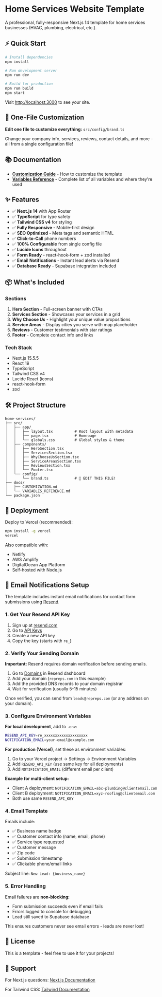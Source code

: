 # Home Services Website Template

A professional, fully-responsive Next.js 14 template for home services businesses (HVAC, plumbing, electrical, etc.).

## ⚡ Quick Start

```bash
# Install dependencies
npm install

# Run development server
npm run dev

# Build for production
npm run build
npm start
```

Visit [http://localhost:3000](http://localhost:3000) to see your site.

## 🎯 One-File Customization

**Edit one file to customize everything:** `src/config/brand.ts`

Change your company info, services, reviews, contact details, and more - all from a single configuration file!

## 📚 Documentation

- **[Customization Guide](docs/CUSTOMIZATION.md)** - How to customize the template
- **[Variables Reference](docs/VARIABLES_REFERENCE.md)** - Complete list of all variables and where they're used

## ✨ Features

- ✅ **Next.js 14** with App Router
- ✅ **TypeScript** for type safety
- ✅ **Tailwind CSS v4** for styling
- ✅ **Fully Responsive** - Mobile-first design
- ✅ **SEO Optimized** - Meta tags and semantic HTML
- ✅ **Click-to-Call** phone numbers
- ✅ **100% Configurable** from single config file
- ✅ **Lucide Icons** throughout
- ✅ **Form Ready** - react-hook-form + zod installed
- ✅ **Email Notifications** - Instant lead alerts via Resend
- ✅ **Database Ready** - Supabase integration included

## 📦 What's Included

### Sections

1. **Hero Section** - Full-screen banner with CTAs
2. **Services Section** - Showcases your services in a grid
3. **Why Choose Us** - Highlight your unique value propositions
4. **Service Areas** - Display cities you serve with map placeholder
5. **Reviews** - Customer testimonials with star ratings
6. **Footer** - Complete contact info and links

### Tech Stack

- Next.js 15.5.5
- React 19
- TypeScript
- Tailwind CSS v4
- Lucide React (icons)
- react-hook-form
- zod

## 🛠️ Project Structure

```
home-services/
├── src/
│   ├── app/
│   │   ├── layout.tsx          # Root layout with metadata
│   │   ├── page.tsx            # Homepage
│   │   └── globals.css         # Global styles & theme
│   ├── components/
│   │   ├── HeroSection.tsx
│   │   ├── ServicesSection.tsx
│   │   ├── WhyChooseUsSection.tsx
│   │   ├── ServiceAreasSection.tsx
│   │   ├── ReviewsSection.tsx
│   │   └── Footer.tsx
│   └── config/
│       └── brand.ts            # 🎯 EDIT THIS FILE!
├── docs/
│   ├── CUSTOMIZATION.md
│   └── VARIABLES_REFERENCE.md
└── package.json
```

## 🚀 Deployment

Deploy to Vercel (recommended):

```bash
npm install -g vercel
vercel
```

Also compatible with:
- Netlify
- AWS Amplify
- DigitalOcean App Platform
- Self-hosted with Node.js

## 📧 Email Notifications Setup

The template includes instant email notifications for contact form submissions using [Resend](https://resend.com).

### 1. Get Your Resend API Key

1. Sign up at [resend.com](https://resend.com)
2. Go to [API Keys](https://resend.com/api-keys)
3. Create a new API key
4. Copy the key (starts with `re_`)

### 2. Verify Your Sending Domain

**Important:** Resend requires domain verification before sending emails.

1. Go to [Domains](https://resend.com/domains) in Resend dashboard
2. Add your domain (`repreps.com` in this example)
3. Add the provided DNS records to your domain registrar
4. Wait for verification (usually 5-15 minutes)

Once verified, you can send from `leads@repreps.com` (or any address on your domain).

### 3. Configure Environment Variables

**For local development**, add to `.env`:
```bash
RESEND_API_KEY=re_xxxxxxxxxxxxxxxxxxxx
NOTIFICATION_EMAIL=your-email@example.com
```

**For production (Vercel)**, set these as environment variables:

1. Go to your Vercel project → Settings → Environment Variables
2. Add `RESEND_API_KEY` (use same key for all deployments)
3. Add `NOTIFICATION_EMAIL` (different email per client)

**Example for multi-client setup:**
- Client A deployment: `NOTIFICATION_EMAIL=abc-plumbing@clientemail.com`
- Client B deployment: `NOTIFICATION_EMAIL=xyz-roofing@clientemail.com`
- Both use same `RESEND_API_KEY`

### 4. Email Template

Emails include:
- ✅ Business name badge
- ✅ Customer contact info (name, email, phone)
- ✅ Service type requested
- ✅ Customer message
- ✅ Zip code
- ✅ Submission timestamp
- ✅ Clickable phone/email links

Subject line: `New Lead: {business_name}`

### 5. Error Handling

Email failures are **non-blocking**:
- Form submission succeeds even if email fails
- Errors logged to console for debugging
- Lead still saved to Supabase database

This ensures customers never see email errors - leads are never lost!

## 📝 License

This is a template - feel free to use it for your projects!

## 🤝 Support

For Next.js questions: [Next.js Documentation](https://nextjs.org/docs)

For Tailwind CSS: [Tailwind Documentation](https://tailwindcss.com/docs)
